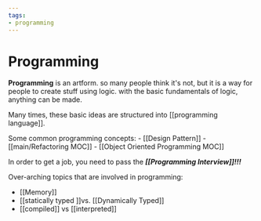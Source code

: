```yaml
---
tags:
- programming
---
```


# Programming

**Programming** is an artform. so many people think it's not, but it is a way for people to create stuff using logic. with the basic fundamentals of logic, anything can be made. 

Many times, these basic ideas are structured into [[programming language]]. 

Some common programming concepts:
	- [[Design Pattern]]
	- [[main/Refactoring MOC]]
	- [[Object Oriented Programming MOC]]


In order to get a job, you need to pass the ***[[Programming Interview]]!!!***


Over-arching topics that are involved in programming:
- [[Memory]]
- [[statically typed ]]vs. [[Dynamically Typed]]
- [[compiled]] vs [[interpreted]]


